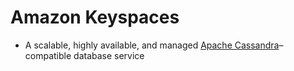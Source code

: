 # Amazon Keyspaces
- A scalable, highly available, and managed [Apache Cassandra](../../3_Databases/11_WideColumn-Databases/ApacheCasandra.md)–compatible database service 